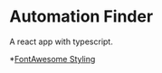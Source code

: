 # Automation Finder
A react app with typescript.

*[FontAwesome Styling](https://dev.to/weeb/font-awesome-guide-and-useful-tricks-you-might-ve-not-known-about-until-now-o15#:~:text=You%20can%20add%20a%20text%20over%20an%20icon.&text=You%20need%20to%20wrap%20the,fa%2Dlayers%2Dtext%20class.)
